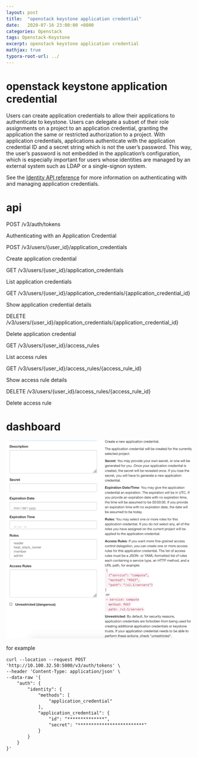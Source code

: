```yaml
---
layout: post
title:  "openstack keystone application credential"
date:   2020-07-16 23:00:00 +0800
categories: Openstack
tags: Openstack-Keystone
excerpt: openstack keystone application credential
mathjax: true
typora-root-url: ../
---
```


# openstack keystone application credential

Users can create application credentials to allow their applications to authenticate to keystone. Users can delegate a subset of their role assignments on a project to an application credential, granting the application the same or restricted authorization to a project. With application credentials, applications authenticate with the application credential ID and a secret string which is not the user’s password. This way, the user’s password is not embedded in the application’s configuration, which is especially important for users whose identities are managed by an external system such as LDAP or a single-signon system.

See the [Identity API reference](https://docs.openstack.org/api-ref/identity/v3/index.html#application-credentials) for more information on authenticating with and managing application credentials.

# api

 POST
  /v3/auth/tokens

Authenticating with an Application Credential

 POST
/v3/users/{user_id}/application_credentials

Create application credential

 GET
/v3/users/{user_id}/application_credentials

List application credentials

 GET
/v3/users/{user_id}/application_credentials/{application_credential_id}

Show application credential details

 DELETE
/v3/users/{user_id}/application_credentials/{application_credential_id}

Delete application credential

 GET
/v3/users/{user_id}/access_rules

List access rules

 GET
/v3/users/{user_id}/access_rules/{access_rule_id}

Show access rule details

 DELETE
/v3/users/{user_id}/access_rules/{access_rule_id}

Delete access rule

# dashboard

![image-20200716221339806](/../assets/images/image-20200716221339806.png)

for example

```shell
curl --location --request POST 'http://10.100.32.50:5000/v3/auth/tokens' \
--header 'Content-Type: application/json' \
--data-raw '{
    "auth": {
        "identity": {
            "methods": [
                "application_credential"
            ],
            "application_credential": {
                "id": "**************",
                "secret": "*************************"
            }
        }
    }
}'
```

